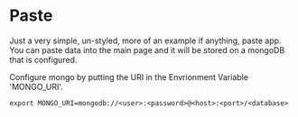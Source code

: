 Paste
====
Just a very simple, un-styled, more of an example if anything, paste app.
You can paste data into the main page and it will be stored on a mongoDB that is configured.

Configure mongo by putting the URI in the Envrionment Variable 'MONGO_URI'.
```
export MONGO_URI=mongodb://<user>:<password>@<host>:<port>/<database>
```

